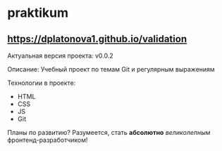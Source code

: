 # praktikum
https://dplatonova1.github.io/validation
-------------


Актуальная версия проекта: v0.0.2

Описание: Учебный проект по темам Git и регулярным выражениям 

Технологии в проекте:

- HTML
- CSS
- JS
- Git


Планы по развитию? Разумеется, стать **абсолютно** *великолепным* фронтенд-разработчиком! 

